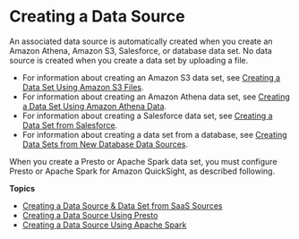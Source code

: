 # Creating a Data Source<a name="create-a-data-source"></a>

An associated data source is automatically created when you create an Amazon Athena, Amazon S3, Salesforce, or database data set\. No data source is created when you create a data set by uploading a file\.
+ For information about creating an Amazon S3 data set, see [Creating a Data Set Using Amazon S3 Files](create-a-data-set-s3.md)\.
+ For information about creating an Amazon Athena data set, see [Creating a Data Set Using Amazon Athena Data](create-a-data-set-athena.md)\.
+ For information about creating a Salesforce data set, see [Creating a Data Set from Salesforce](create-a-data-set-salesforce.md)\.
+ For information about creating a data set from a database, see [Creating Data Sets from New Database Data Sources](creating-database-data-sets.md)\.

When you create a Presto or Apache Spark data set, you must configure Presto or Apache Spark for Amazon QuickSight, as described following\.

**Topics**
+ [Creating a Data Source & Data Set from SaaS Sources](connecting-to-saas-data-sources.md)
+ [Creating a Data Source Using Presto](create-a-data-source-presto.md)
+ [Creating a Data Source Using Apache Spark](create-a-data-source-spark.md)